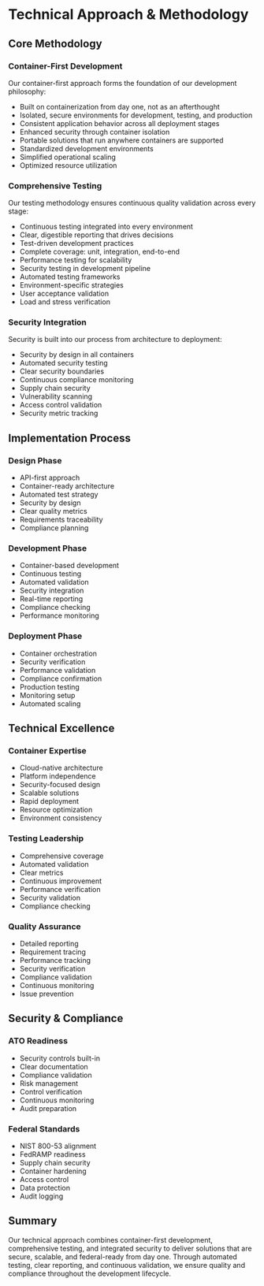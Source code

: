 # Technical Approach & Methodology

## Core Methodology

### Container-First Development
Our container-first approach forms the foundation of our development philosophy:

- Built on containerization from day one, not as an afterthought
- Isolated, secure environments for development, testing, and production
- Consistent application behavior across all deployment stages
- Enhanced security through container isolation
- Portable solutions that run anywhere containers are supported
- Standardized development environments
- Simplified operational scaling
- Optimized resource utilization

### Comprehensive Testing
Our testing methodology ensures continuous quality validation across every stage:

- Continuous testing integrated into every environment
- Clear, digestible reporting that drives decisions
- Test-driven development practices
- Complete coverage: unit, integration, end-to-end
- Performance testing for scalability
- Security testing in development pipeline
- Automated testing frameworks
- Environment-specific strategies
- User acceptance validation
- Load and stress verification

### Security Integration
Security is built into our process from architecture to deployment:

- Security by design in all containers
- Automated security testing
- Clear security boundaries
- Continuous compliance monitoring
- Supply chain security
- Vulnerability scanning
- Access control validation
- Security metric tracking

## Implementation Process

### Design Phase
- API-first approach
- Container-ready architecture
- Automated test strategy
- Security by design
- Clear quality metrics
- Requirements traceability
- Compliance planning

### Development Phase
- Container-based development
- Continuous testing
- Automated validation
- Security integration
- Real-time reporting
- Compliance checking
- Performance monitoring

### Deployment Phase
- Container orchestration
- Security verification
- Performance validation
- Compliance confirmation
- Production testing
- Monitoring setup
- Automated scaling

## Technical Excellence

### Container Expertise
- Cloud-native architecture
- Platform independence
- Security-focused design
- Scalable solutions
- Rapid deployment
- Resource optimization
- Environment consistency

### Testing Leadership
- Comprehensive coverage
- Automated validation
- Clear metrics
- Continuous improvement
- Performance verification
- Security validation
- Compliance checking

### Quality Assurance
- Detailed reporting
- Requirement tracing
- Performance tracking
- Security verification
- Compliance validation
- Continuous monitoring
- Issue prevention

## Security & Compliance

### ATO Readiness
- Security controls built-in
- Clear documentation
- Compliance validation
- Risk management
- Control verification
- Continuous monitoring
- Audit preparation

### Federal Standards
- NIST 800-53 alignment
- FedRAMP readiness
- Supply chain security
- Container hardening
- Access control
- Data protection
- Audit logging

## Summary
Our technical approach combines container-first development, comprehensive testing, and integrated security to deliver solutions that are secure, scalable, and federal-ready from day one. Through automated testing, clear reporting, and continuous validation, we ensure quality and compliance throughout the development lifecycle.